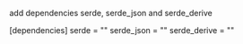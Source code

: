 add dependencies serde, serde_json and serde_derive

[dependencies]
serde = "<version>"
serde_json = "<version>"
serde_derive = "<version>"